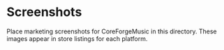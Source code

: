 # Screenshots

Place marketing screenshots for CoreForgeMusic in this directory. These images appear in store listings for each platform.
